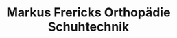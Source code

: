 ---
title: "Markus Frericks Orthopädie Schuhtechnik"
url: /koeln/markus-frericks-orthopaedie-schuhtechnik/
shop: Sanitätshaus
---